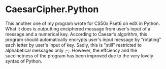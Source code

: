 # CaesarCipher.Python
This another one of my program wrote for CS50x Pset6 on edX in Python. What it does is outputting enciphered message from user's input of a message and a numerical key. According to Caesar’s algorithm, this program should automatically encrypts user's input message by “rotating” each letter by user's input of key. Sadly, this is "still" restricted to alphabetical messages only ;-;. However, the effciency and the succinctness of the program has been improved due to the very lovely syntax of Python.
